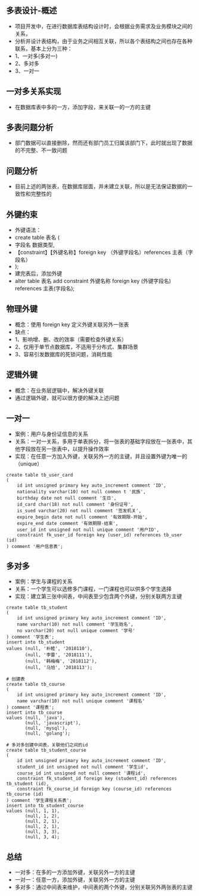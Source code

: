## 多表设计-概述
* 项目开发中，在进行数据库表结构设计时，会根据业务需求及业务模块之间的关系，
* 分析并设计表结构，由于业务之间相互关联，所以各个表结构之间也存在各种联系，基本上分为三种：
* 1、一对多(多对一)
* 2、多对多
* 3、一对一

## 一对多关系实现
* 在数据库表中多的一方，添加字段，来关联一的一方的主键

## 多表问题分析
* 部门数据可以直接删除，然而还有部门员工归属该部门下，此时就出现了数据的不完整、不一致问题

## 问题分析
* 目前上述的两张表，在数据库层面，并未建立关联，所以是无法保证数据的一致性和完整性的

## 外键约束
* 外键语法：
* create table 表名 (
* 字段名 数据类型,
* 【constraint】【外键名称】foreign key （外键字段名）references 主表（字段名）
* );
* 建完表后，添加外键
* alter table 表名 add constraint 外键名称 foreign key (外键字段名) references 主表(字段名);

## 物理外键
* 概念：使用 foreign key 定义外键关联另外一张表
* 缺点：
* 1、影响增、删、改的效率（需要检查外键关系）
* 2、仅用于单节点数据库，不适用于分布式、集群场景
* 3、容易引发数据库的死锁问题，消耗性能

## 逻辑外键
* 概念：在业务层逻辑中，解决外键关联
* 通过逻辑外键，就可以很方便的解决上述问题

## 一对一
* 案例：用户与身份证信息的关系
* 关系：一对一关系，多用于单表拆分，将一张表的基础字段放在一张表中，其他字段放在另一张表中，以提升操作效率
* 实现：在任意一方加入外键，关联另外一方的主键，并且设置外键为唯一的（unique）
```mysql
create table tb_user_card
(
    id int unsigned primary key auto_increment comment 'ID',
    nationality varchar(10) not null commen t '民族',
    birthday date not null comment '生日',
    id_card char(18) not null comment '身份证号',
    is_sued varchar(20) not null comment '签发机关',
    expire_begin date not null comment '有效期限-开始',
    expire_end date comment '有效期限-结束',
    user_id int unsigned not null unique comment '用户ID',
    constraint fk_user_id foreign key (user_id) references tb_user (id)
) comment '用户信息表';
```

## 多对多
* 案例：学生与课程的关系
* 关系：一个学生可以选修多门课程，一门课程也可以供多个学生选择
* 实现：建立第三张中间表，中间表至少包含两个外键，分别关联两方主键
```mysql
create table tb_student
(
    id int unsigned primary key auto_increment comment 'ID',
    name varchar(10) not null comment '学生姓名',
    no varchar(20) not null unique comment '学号'
) comment '学生表';
insert into tb_student
values (null, '朴睦', '2018110'),
       (null, '李雷', '2018111'),
       (null, '韩梅梅', '2018112'),
       (null, '马旭', '2018113');

# 创建表
create table tb_course
(
    id int unsigned primary key auto_increment comment 'ID',
    name varchar(10) not null unique comment '课程名'
) comment '课程表';
insert into tb_course
values (null, 'java'),
       (null, 'javascript'),
       (null, 'mysql'),
       (null, 'golang');

# 多对多创建中间表，关联他们之间的id
create table tb_student_course
(
    id int unsigned primary key auto_increment comment 'ID',
    student_id int unsigned not null comment '学生id',
    course_id int unsigned not null comment '课程id',
    constraint fk_student_id foreign key (student_id) references tb_student (id),
    constraint fk_course_id foreign key (course_id) references tb_course (id)
) comment '学生课程关系表';
insert into tb_student_course
values (null, 1, 1),
       (null, 1, 2),
       (null, 2, 1),
       (null, 2, 1),
       (null, 3, 3),
       (null, 3, 4);
```

## 总结
* 一对多：在多的一方添加外键，关联另外一方的主键
* 一对一：任意一方，添加外键，关联另外一方的主键
* 多对多：通过中间表来维护，中间表的两个外键，分别关联另外两张表的主键